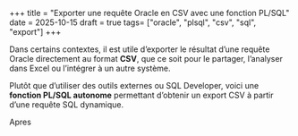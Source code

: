 +++
title = "Exporter une requête Oracle en CSV avec une fonction PL/SQL"
date = 2025-10-15
draft = true
tags= ["oracle", "plsql", "csv", "sql", "export"]
+++

Dans certains contextes, il est utile d’exporter le résultat d’une requête Oracle directement au format **CSV**, que ce soit pour le partager, l’analyser dans Excel ou l’intégrer à un autre système.

Plutôt que d’utiliser des outils externes ou SQL Developer, voici une **fonction PL/SQL autonome** permettant d’obtenir un export CSV à partir d’une requête SQL dynamique.

<!--more-->

Apres

